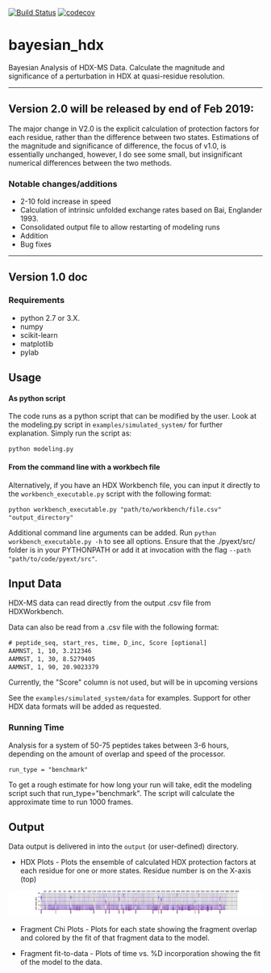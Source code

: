 [![Build Status](https://travis-ci.org/salilab/bayesian_hdx.svg?branch=master)](https://travis-ci.org/salilab/bayesian_hdx)
[![codecov](https://codecov.io/gh/salilab/bayesian_hdx/branch/master/graph/badge.svg)](https://codecov.io/gh/salilab/bayesian_hdx)

# bayesian_hdx
Bayesian Analysis of HDX-MS Data. Calculate the magnitude and significance of a perturbation in HDX at quasi-residue resolution.

----------------------
## Version 2.0 will be released by end of Feb 2019:
The major change in V2.0 is the explicit calculation of protection factors for each residue, rather than the difference between two states. Estimations of the magnitude and significance of difference, the focus of v1.0, is essentially unchanged, however, I do see some small, but insignificant numerical differences between the two methods. 

### Notable changes/additions
* 2-10 fold increase in speed
* Calculation of intrinsic unfolded exchange rates based on Bai, Englander 1993.
* Consolidated output file to allow restarting of modeling runs
* Addition
* Bug fixes
----------------------

## Version 1.0 doc

### Requirements
* python 2.7 or 3.X. 
* numpy
* scikit-learn
* matplotlib
* pylab

## Usage

#### As python script
The code runs as a python script that can be modified by the user.  Look at the modeling.py script in `examples/simulated_system/` for further explanation.  Simply run the script as: 
```
python modeling.py
```
#### From the command line with a workbech file
Alternatively, if you have an HDX Workbench file, you can input it directly to the `workbench_executable.py` script with the following format:
```
python workbench_executable.py "path/to/workbench/file.csv" "output_directory"
```
Additional command line arguments can be added. Run `python workbench_executable.py -h` to see all options.  Ensure that the ./pyext/src/ folder is in your PYTHONPATH or add it at invocation with the flag `--path "path/to/code/pyext/src"`.

## Input Data
HDX-MS data can read directly from the output .csv file from HDXWorkbench.

Data can also be read from a .csv file with the following format:
```
# peptide_seq, start_res, time, D_inc, Score [optional] 
AAMNST, 1, 10, 3.212346
AAMNST, 1, 30, 8.5279405
AAMNST, 1, 90, 20.9023379
```
Currently, the "Score" column is not used, but will be in upcoming versions

See the `examples/simulated_system/data` for examples.  Support for other HDX data formats will be added as requested.

### Running Time
Analysis for a system of 50-75 peptides takes between 3-6 hours, depending on the amount of overlap and speed of the processor.
```
run_type = "benchmark"
```
To get a rough estimate for how long your run will take, edit the modeling script such that run_type="benchmark". The script will calculate the approximate time to run 1000 frames.


## Output
Data output is delivered in into the `output` (or user-defined) directory. 

* HDX Plots - Plots the ensemble of calculated HDX protection factors at each residue for one or more states. Residue number is on the X-axis (top) 

![Violin plot](img/violins.png)

* Fragment Chi Plots - Plots for each state showing the fragment overlap and colored by the fit of that fragment data to the model.

* Fragment fit-to-data - Plots of time vs. %D incorporation showing the fit of the model to the data.
